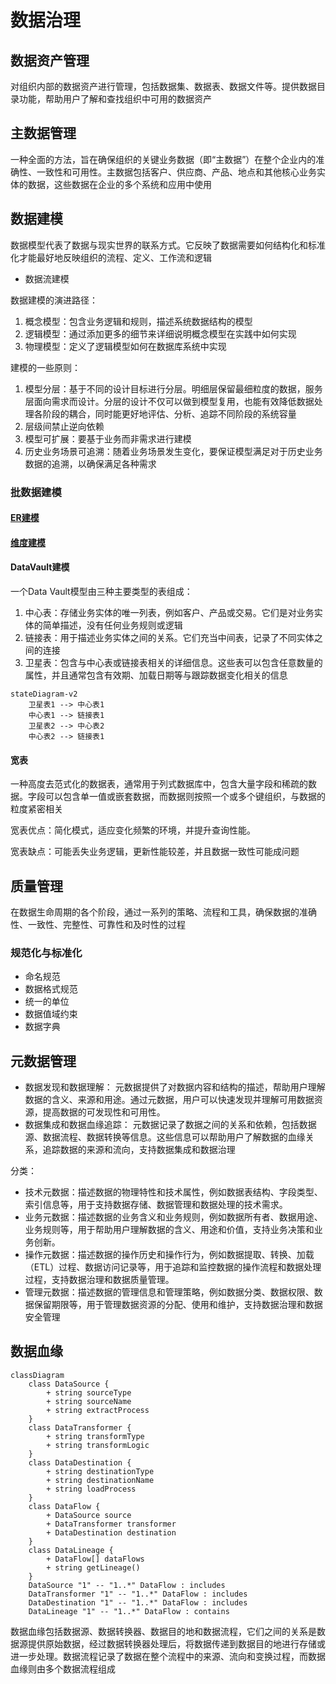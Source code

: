 
# 数据治理

## 数据资产管理

对组织内部的数据资产进行管理，包括数据集、数据表、数据文件等。提供数据目录功能，帮助用户了解和查找组织中可用的数据资产

## 主数据管理

一种全面的方法，旨在确保组织的关键业务数据（即“主数据”）在整个企业内的准确性、一致性和可用性。主数据包括客户、供应商、产品、地点和其他核心业务实体的数据，这些数据在企业的多个系统和应用中使用

## 数据建模

数据模型代表了数据与现实世界的联系方式。它反映了数据需要如何结构化和标准化才能最好地反映组织的流程、定义、工作流和逻辑

- 数据流建模

数据建模的演进路径：

1. 概念模型：包含业务逻辑和规则，描述系统数据结构的模型
2. 逻辑模型：通过添加更多的细节来详细说明概念模型在实践中如何实现
3. 物理模型：定义了逻辑模型如何在数据库系统中实现

建模的一些原则：

1. 模型分层：基于不同的设计目标进行分层。明细层保留最细粒度的数据，服务层面向需求而设计。分层的设计不仅可以做到模型复用，也能有效降低数据处理各阶段的耦合，同时能更好地评估、分析、追踪不同阶段的系统容量
2. 层级间禁止逆向依赖
3. 模型可扩展：要基于业务而非需求进行建模
4. 历史业务场景可追溯：随着业务场景发生变化，要保证模型满足对于历史业务数据的追溯，以确保满足各种需求

### 批数据建模

#### [ER建模](/中间件/数据库/数据库系统/数据库设计.md#ER模型)
#### [维度建模](/数据技术/数据仓库.md#维度建模)

#### DataVault建模

一个Data Vault模型由三种主要类型的表组成：

1. 中心表：存储业务实体的唯一列表，例如客户、产品或交易。它们是对业务实体的简单描述，没有任何业务规则或逻辑
2. 链接表：用于描述业务实体之间的关系。它们充当中间表，记录了不同实体之间的连接
3. 卫星表：包含与中心表或链接表相关的详细信息。这些表可以包含任意数量的属性，并且通常包含有效期、加载日期等与跟踪数据变化相关的信息

```mermaid
stateDiagram-v2
    卫星表1 --> 中心表1
    中心表1 --> 链接表1
    卫星表2 --> 中心表2
    中心表2 --> 链接表1
```

#### 宽表

一种高度去范式化的数据表，通常用于列式数据库中，包含大量字段和稀疏的数据。字段可以包含单一值或嵌套数据，而数据则按照一个或多个键组织，与数据的粒度紧密相关

宽表优点：简化模式，适应变化频繁的环境，并提升查询性能。

宽表缺点：可能丢失业务逻辑，更新性能较差，并且数据一致性可能成问题

## 质量管理

在数据生命周期的各个阶段，通过一系列的策略、流程和工具，确保数据的准确性、一致性、完整性、可靠性和及时性的过程

### 规范化与标准化

- 命名规范
- 数据格式规范
- 统一的单位
- 数据值域约束
- 数据字典

## 元数据管理

- 数据发现和数据理解： 元数据提供了对数据内容和结构的描述，帮助用户理解数据的含义、来源和用途。通过元数据，用户可以快速发现并理解可用数据资源，提高数据的可发现性和可用性。
- 数据集成和数据血缘追踪： 元数据记录了数据之间的关系和依赖，包括数据源、数据流程、数据转换等信息。这些信息可以帮助用户了解数据的血缘关系，追踪数据的来源和流向，支持数据集成和数据治理

分类：

- 技术元数据：描述数据的物理特性和技术属性，例如数据表结构、字段类型、索引信息等，用于支持数据存储、数据管理和数据处理的技术需求。
- 业务元数据：描述数据的业务含义和业务规则，例如数据所有者、数据用途、业务规则等，用于帮助用户理解数据的含义、用途和价值，支持业务决策和业务创新。
- 操作元数据：描述数据的操作历史和操作行为，例如数据提取、转换、加载（ETL）过程、数据访问记录等，用于追踪和监控数据的操作流程和数据处理过程，支持数据治理和数据质量管理。
- 管理元数据：描述数据的管理信息和管理策略，例如数据分类、数据权限、数据保留期限等，用于管理数据资源的分配、使用和维护，支持数据治理和数据安全管理

## 数据血缘

```mermaid
classDiagram
    class DataSource {
        + string sourceType
        + string sourceName
        + string extractProcess
    }
    class DataTransformer {
        + string transformType
        + string transformLogic
    }
    class DataDestination {
        + string destinationType
        + string destinationName
        + string loadProcess
    }
    class DataFlow {
        + DataSource source
        + DataTransformer transformer
        + DataDestination destination
    }
    class DataLineage {
        + DataFlow[] dataFlows
        + string getLineage()
    }
    DataSource "1" -- "1..*" DataFlow : includes
    DataTransformer "1" -- "1..*" DataFlow : includes
    DataDestination "1" -- "1..*" DataFlow : includes
    DataLineage "1" -- "1..*" DataFlow : contains
```

数据血缘包括数据源、数据转换器、数据目的地和数据流程，它们之间的关系是数据源提供原始数据，经过数据转换器处理后，将数据传递到数据目的地进行存储或进一步处理。数据流程记录了数据在整个流程中的来源、流向和变换过程，而数据血缘则由多个数据流程组成
